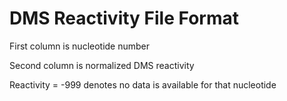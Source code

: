 DMS Reactivity File Format
==========================

First column is nucleotide number

Second column is normalized DMS reactivity

Reactivity = -999 denotes no data is available for that nucleotide

